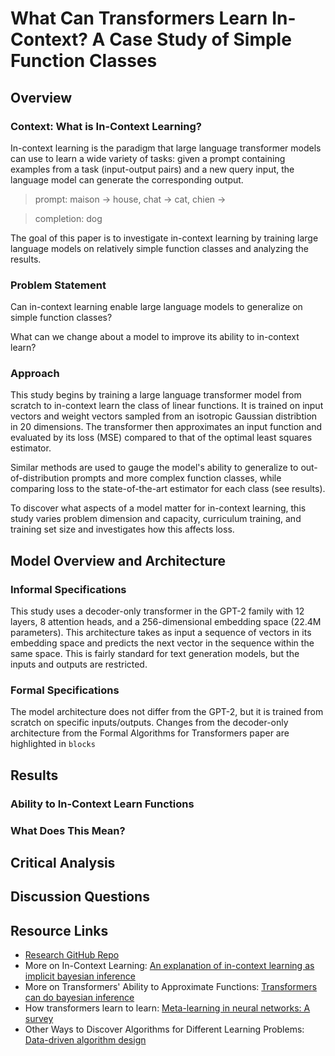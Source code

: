 # What Can Transformers Learn In-Context? A Case Study of Simple Function Classes
## Overview
### Context: What is In-Context Learning?
In-context learning is the paradigm that large language transformer models can use to learn a wide variety of tasks: given a prompt containing examples from a task (input-output pairs) and a new query input, the language model can generate the corresponding output.
>prompt: maison → house, chat → cat, chien → 

>completion: dog

The goal of this paper is to investigate in-context learning by training large language models on relatively simple function classes and analyzing the results.

### Problem Statement
Can in-context learning enable large language models to generalize on simple function classes?

What can we change about a model to improve its ability to in-context learn?

### Approach
This study begins by training a large language transformer model from scratch to in-context learn the class of linear functions. It is trained on input vectors and weight vectors sampled from an isotropic Gaussian distribtion in 20 dimensions. The transformer then approximates an input function and evaluated by its loss (MSE) compared to that of the optimal least squares estimator.

Similar methods are used to gauge the model's ability to generalize to out-of-distribution prompts and more complex function classes, while comparing loss to the state-of-the-art estimator for each class (see results).

To discover what aspects of a model matter for in-context learning, this study varies problem dimension and capacity, curriculum training, and training set size and investigates how this affects loss. 

## Model Overview and Architecture
### Informal Specifications
This study uses a decoder-only transformer in the GPT-2 family with 12 layers, 8 attention heads, and a 256-dimensional embedding space (22.4M parameters). This architecture takes as input a sequence of vectors in its embedding space and predicts the next vector in the sequence within the same space. This is fairly standard for text generation models, but the inputs and outputs are restricted.

### Formal Specifications
The model architecture does not differ from the GPT-2, but it is trained from scratch on specific inputs/outputs. 
Changes from the decoder-only architecture from the Formal Algorithms for Transformers paper are highlighted in `blocks`



## Results
### Ability to In-Context Learn Functions

### What Does This Mean?

## Critical Analysis

## Discussion Questions

## Resource Links
- [Research GitHub Repo](https://github.com/dtsip/in-context-learning)
- More on In-Context Learning: [An explanation of in-context learning as implicit bayesian inference](https://openreview.net/pdf?id=RdJVFCHjUMI)
- More on Transformers' Ability to Approximate Functions: [Transformers can do bayesian inference](https://openreview.net/pdf?id=KSugKcbNf9)
- How transformers learn to learn: [Meta-learning in neural networks: A survey](https://www.computer.org/csdl/journal/tp/2022/09/09428530/1twaJR3AcJW)
- Other Ways to Discover Algorithms for Different Learning Problems: [Data-driven algorithm design](https://arxiv.org/pdf/2011.07177.pdf)

